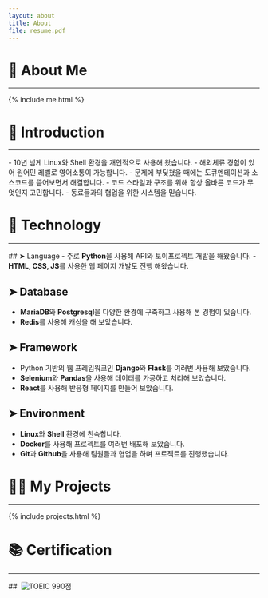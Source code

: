```yaml
---
layout: about
title: About
file: resume.pdf
---
```



# 👤 About Me
<hr>
{% include me.html %}

# 🔎 Introduction
<hr>
- 10년 넘게 Linux와 Shell 환경을 개인적으로 사용해 왔습니다.
- 해외체류 경험이 있어 원어민 레벨로 영어소통이 가능합니다. 
- 문제에 부딪쳤을 때에는 도큐멘테이션과 소스코드를 뜯어보면서 해결합니다. 
- 코드 스타일과 구조를 위해 항상 올바른 코드가 무엇인지 고민합니다. 
- 동료들과의 협업을 위한 시스템을 믿습니다.

# 🤖 Technology
<hr>
<div id="stack-location"></div>
## ➤ Language
- 주로 <b class="orange">Python</b>을 사용해 API와 토이프로젝트 개발을 해왔습니다. 
- <b class="orange">HTML, CSS, JS</b>를 사용한 웹 페이지 개발도 진행 해왔습니다. 

## ➤ Database
- <b class="orange">MariaDB</b>와 <b class="orange">Postgresql</b>을 다양한 환경에 구축하고 사용해 본 경험이 있습니다. 
- <b class="orange">Redis</b>를 사용해 캐싱을 해 보았습니다. 

## ➤ Framework 
- Python 기반의 웹 프레임워크인 <b class="orange">Django</b>와 <b class="orange">Flask</b>를 여러번 사용해 보았습니다. 
- <b class="orange">Selenium</b>와 <b class="orange">Pandas</b>을 사용해 데이터를 가공하고 처리해 보았습니다.
- <b class="orange">React</b>를 사용해 반응형 페이지를 만들어 보았습니다.

## ➤ Environment
- <b class="orange">Linux</b>와 <b class="orange">Shell</b> 환경에 친숙합니다. 
- <b class="orange">Docker</b>를 사용해 프로젝트를 여러번 배포해 보았습니다. 
- <b class="orange">Git</b>과 <b class="orange">Github</b>을 사용해 팀원들과 협업을 하며 프로젝트를 진행했습니다.

# 👨‍💻 My Projects
<hr>
{% include projects.html %}

# 📚 Certification
<hr>
## &nbsp;<img class="inline icon" src="{{ site.baseurl }}/public/images/toeic.png" alt="TOEIC"> 990점 
